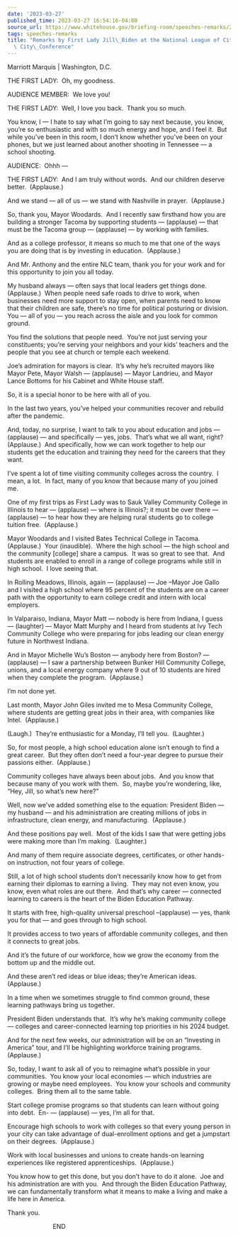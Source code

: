 ```yaml
---
date: '2023-03-27'
published_time: 2023-03-27 16:54:16-04:00
source_url: https://www.whitehouse.gov/briefing-room/speeches-remarks/2023/03/27/remarks-by-first-lady-jill-biden-at-the-national-league-of-cities-congressional-city-conference/
tags: speeches-remarks
title: "Remarks by First Lady Jill\_Biden at the National League of Cities Congressional\
  \ City\_Conference"
---
```

 
Marriott Marquis | Washington, D.C.

THE FIRST LADY:  Oh, my goodness.   
  
AUDIENCE MEMBER:  We love you!  
  
THE FIRST LADY:  Well, I love you back.  Thank you so much.  
  
You know, I — I hate to say what I’m going to say next because, you
know, you’re so enthusiastic and with so much energy and hope, and I
feel it.  But while you’ve been in this room, I don’t know whether
you’ve been on your phones, but we just learned about another shooting
in Tennessee — a school shooting.  
  
AUDIENCE:  Ohhh —  
  
THE FIRST LADY:  And I am truly without words.  And our children deserve
better.  (Applause.)   
  
And we stand — all of us — we stand with Nashville in prayer. 
(Applause.)   
  
So, thank you, Mayor Woodards.  And I recently saw firsthand how you are
building a stronger Tacoma by supporting students — (applause) — that
must be the Tacoma group — (applause) — by working with families.  
  
And as a college professor, it means so much to me that one of the ways
you are doing that is by investing in education.  (Applause.)    
  
And Mr. Anthony and the entire NLC team, thank you for your work and for
this opportunity to join you all today.  
  
My husband always — often says that local leaders get things done. 
(Applause.)  When people need safe roads to drive to work, when
businesses need more support to stay open, when parents need to know
that their children are safe, there’s no time for political posturing or
division.  You — all of you — you reach across the aisle and you look
for common ground.  
  
You find the solutions that people need.  You’re not just serving your
constituents; you’re serving your neighbors and your kids’ teachers and
the people that you see at church or temple each weekend.  
  
Joe’s admiration for mayors is clear.  It’s why he’s recruited mayors
like Mayor Pete, Mayor Walsh — (applause) — Mayor Landrieu, and Mayor
Lance Bottoms for his Cabinet and White House staff.  
  
So, it is a special honor to be here with all of you.  
  
In the last two years, you’ve helped your communities recover and
rebuild after the pandemic.  
  
And, today, no surprise, I want to talk to you about education and jobs
— (applause) — and specifically — yes, jobs.  That’s what we all want,
right?  (Applause.)  And specifically, how we can work together to help
our students get the education and training they need for the careers
that they want.   
  
I’ve spent a lot of time visiting community colleges across the
country.  I mean, a lot.  In fact, many of you know that because many of
you joined me.    
  
One of my first trips as First Lady was to Sauk Valley Community College
in Illinois to hear — (applause) — where is Illinois?; it must be over
there — (applause) — to hear how they are helping rural students go to
college tuition free.  (Applause.)     
  
Mayor Woodards and I visited Bates Technical College in Tacoma. 
(Applause.)  Your (inaudible).  Where the high school — the high school
and the community \[college\] share a campus.  It was so great to see
that.  And students are enabled to enroll in a range of college programs
while still in high school.  I love seeing that.     
  
In Rolling Meadows, Illinois, again — (applause) — Joe –Mayor Joe Gallo
and I visited a high school where 95 percent of the students are on a
career path with the opportunity to earn college credit and intern with
local employers.   
  
In Valparaiso, Indiana, Mayor Matt — nobody is here from Indiana, I
guess — (laughter) — Mayor Matt Murphy and I heard from students at Ivy
Tech Community College who were preparing for jobs leading our clean
energy future in Northwest Indiana.  
  
And in Mayor Michelle Wu’s Boston — anybody here from Boston? —
(applause) — I saw a partnership between Bunker Hill Community College,
unions, and a local energy company where 9 out of 10 students are hired
when they complete the program.  (Applause.)   
  
I’m not done yet.   
  
Last month, Mayor John Giles invited me to Mesa Community College, where
students are getting great jobs in their area, with companies like
Intel.  (Applause.)   
  
(Laugh.)  They’re enthusiastic for a Monday, I’ll tell you. 
(Laughter.)  
  
So, for most people, a high school education alone isn’t enough to find
a great career.  But they often don’t need a four-year degree to pursue
their passions either.  (Applause.)     
  
Community colleges have always been about jobs.  And you know that
because many of you work with them.  So, maybe you’re wondering, like,
“Hey, Jill, so what’s new here?”   
  
Well, now we’ve added something else to the equation: President Biden —
my husband — and his administration are creating millions of jobs in
infrastructure, clean energy, and manufacturing.  (Applause.)   
  
And these positions pay well.  Most of the kids I saw that were getting
jobs were making more than I’m making.  (Laughter.)  
  
And many of them require associate degrees, certificates, or other
hands-on instruction, not four years of college.   
  
Still, a lot of high school students don’t necessarily know how to get
from earning their diplomas to earning a living.  They may not even
know, you know, even what roles are out there.  And that’s why career —
connected learning to careers is the heart of the Biden Education
Pathway.  
  
It starts with free, high-quality universal preschool –(applause) — yes,
thank you for that — and goes through to high school.  
  
It provides access to two years of affordable community colleges, and
then it connects to great jobs.   
  
And it’s the future of our workforce, how we grow the economy from the
bottom up and the middle out.  
  
And these aren’t red ideas or blue ideas; they’re American ideas. 
(Applause.)   
  
In a time when we sometimes struggle to find common ground, these
learning pathways bring us together.   
  
President Biden understands that.  It’s why he’s making community
college — colleges and career-connected learning top priorities in his
2024 budget.  
  
And for the next few weeks, our administration will be on an “Investing
in America” tour, and I’ll be highlighting workforce training programs. 
(Applause.)   
  
So, today, I want to ask all of you to reimagine what’s possible in your
communities.  You know your local economies — which industries are
growing or maybe need employees.  You know your schools and community
colleges.  Bring them all to the same table.  
  
Start college promise programs so that students can learn without going
into debt.  En- — (applause) — yes, I’m all for that.    
  
Encourage high schools to work with colleges so that every young person
in your city can take advantage of dual-enrollment options and get a
jumpstart on their degrees.  (Applause.)   
  
Work with local businesses and unions to create hands-on learning
experiences like registered apprenticeships.  (Applause.)   
  
You know how to get this done, but you don’t have to do it alone.  Joe
and his administration are with you.  And through the Biden Education
Pathway, we can fundamentally transform what it means to make a living
and make a life here in America.  
  
Thank you.  
  
                          END
